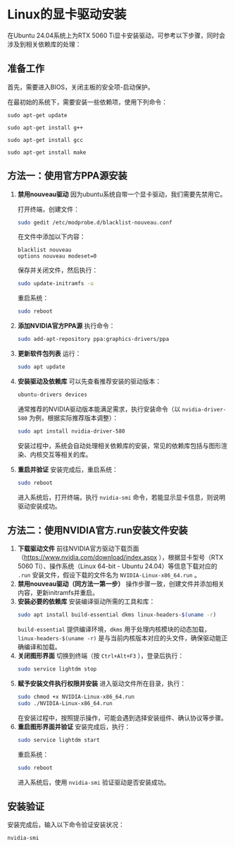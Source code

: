 # Linux的显卡驱动安装

在Ubuntu 24.04系统上为RTX 5060 Ti显卡安装驱动，可参考以下步骤，同时会涉及到相关依赖库的处理：

## 准备工作
首先，需要进入BIOS，关闭主板的安全项-启动保护。

在最初始的系统下，需要安装一些依赖项，使用下列命令：
```
sudo apt-get update
 
sudo apt-get install g++
 
sudo apt-get install gcc
 
sudo apt-get install make
```

## 方法一：使用官方PPA源安装
1. **禁用nouveau驱动**
   因为ubuntu系统自带一个显卡驱动，我们需要先禁用它。
   
   打开终端，创建文件：
   ```bash
   sudo gedit /etc/modprobe.d/blacklist-nouveau.conf
   ```
   在文件中添加以下内容：
   ```
   blacklist nouveau
   options nouveau modeset=0
   ```
   保存并关闭文件，然后执行：
   ```bash
   sudo update-initramfs -u
   ```
   重启系统：
   ```bash
   sudo reboot
   ```
2. **添加NVIDIA官方PPA源**
   执行命令：
   ```bash
   sudo add-apt-repository ppa:graphics-drivers/ppa
   ```
3. **更新软件包列表**
   运行：
   ```bash
   sudo apt update
   ```
4. **安装驱动及依赖库**
   可以先查看推荐安装的驱动版本：
   ```bash
   ubuntu-drivers devices
   ```
   通常推荐的NVIDIA驱动版本能满足需求，执行安装命令（以 `nvidia-driver-580` 为例，根据实际推荐版本调整）：
   ```bash
   sudo apt install nvidia-driver-580
   ```
   安装过程中，系统会自动处理相关依赖库的安装，常见的依赖库包括与图形渲染、内核交互等相关的库。
5. **重启并验证**
   安装完成后，重启系统：
   ```bash
   sudo reboot
   ```
   进入系统后，打开终端，执行 `nvidia-smi` 命令，若能显示显卡信息，则说明驱动安装成功。

## 方法二：使用NVIDIA官方.run安装文件安装
1. **下载驱动文件**
   前往NVIDIA官方驱动下载页面（https://www.nvidia.com/download/index.aspx ），根据显卡型号（RTX 5060 Ti）、操作系统（Linux 64-bit - Ubuntu 24.04）等信息下载对应的 `.run` 安装文件，假设下载的文件名为 `NVIDIA-Linux-x86_64.run` 。
2. **禁用nouveau驱动（同方法一第一步）**
   操作步骤一致，创建文件并添加相关内容，更新initramfs并重启。
3. **安装必要的依赖库**
   安装编译驱动所需的工具和库：
   ```bash
   sudo apt install build-essential dkms linux-headers-$(uname -r)
   ```
   `build-essential` 提供编译环境，`dkms` 用于处理内核模块的动态加载，`linux-headers-$(uname -r)` 是与当前内核版本对应的头文件，确保驱动能正确编译和加载。
4. **关闭图形界面**
   切换到终端（按 `Ctrl+Alt+F3` ），登录后执行：
   ```bash
   sudo service lightdm stop
   ```
5. **赋予安装文件执行权限并安装**
   进入驱动文件所在目录，执行：
   ```bash
   sudo chmod +x NVIDIA-Linux-x86_64.run
   sudo ./NVIDIA-Linux-x86_64.run
   ```
   在安装过程中，按照提示操作，可能会遇到选择安装组件、确认协议等步骤。
6. **重启图形界面并验证**
   安装完成后，执行：
   ```bash
   sudo service lightdm start
   ```
   重启系统：
   ```bash
   sudo reboot
   ```
   进入系统后，使用 `nvidia-smi` 验证驱动是否安装成功。 

## 安装验证
安装完成后，输入以下命令验证安装状况：
```bash
nvidia-smi
```
